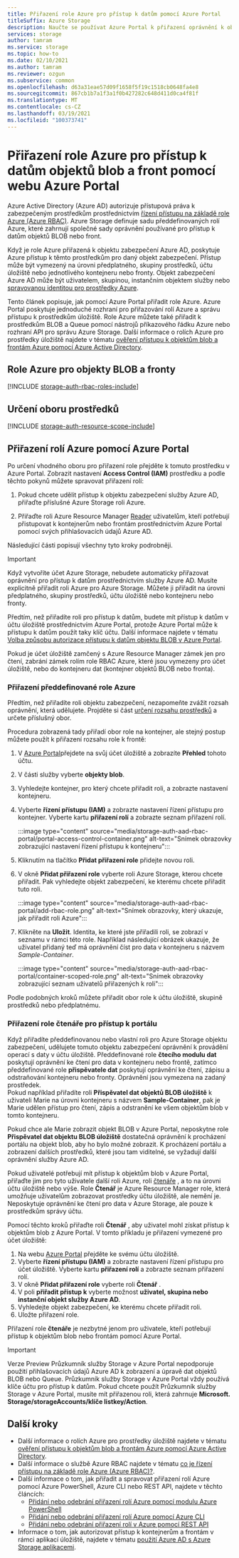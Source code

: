 ```yaml
---
title: Přiřazení role Azure pro přístup k datům pomocí Azure Portal
titleSuffix: Azure Storage
description: Naučte se používat Azure Portal k přiřazení oprávnění k objektu zabezpečení Azure Active Directory pomocí řízení přístupu na základě role Azure (Azure RBAC). Azure Storage podporuje integrované a vlastní role Azure pro ověřování prostřednictvím služby Azure AD.
services: storage
author: tamram
ms.service: storage
ms.topic: how-to
ms.date: 02/10/2021
ms.author: tamram
ms.reviewer: ozgun
ms.subservice: common
ms.openlocfilehash: d63a31eae57d09f1658f5f19c1518cb0648fa4e8
ms.sourcegitcommit: 867cb1b7a1f3a1f0b427282c648d411d0ca4f81f
ms.translationtype: MT
ms.contentlocale: cs-CZ
ms.lasthandoff: 03/19/2021
ms.locfileid: "100373741"
---
```

# <a name="use-the-azure-portal-to-assign-an-azure-role-for-access-to-blob-and-queue-data"></a>Přiřazení role Azure pro přístup k datům objektů blob a front pomocí webu Azure Portal

Azure Active Directory (Azure AD) autorizuje přístupová práva k zabezpečeným prostředkům prostřednictvím [řízení přístupu na základě role Azure (Azure RBAC)](../../role-based-access-control/overview.md). Azure Storage definuje sadu předdefinovaných rolí Azure, které zahrnují společné sady oprávnění používané pro přístup k datům objektů BLOB nebo front.

Když je role Azure přiřazená k objektu zabezpečení Azure AD, poskytuje Azure přístup k těmto prostředkům pro daný objekt zabezpečení. Přístup může být vymezený na úrovni předplatného, skupiny prostředků, účtu úložiště nebo jednotlivého kontejneru nebo fronty. Objekt zabezpečení Azure AD může být uživatelem, skupinou, instančním objektem služby nebo [spravovanou identitou pro prostředky Azure](../../active-directory/managed-identities-azure-resources/overview.md).

Tento článek popisuje, jak pomocí Azure Portal přiřadit role Azure. Azure Portal poskytuje jednoduché rozhraní pro přiřazování rolí Azure a správu přístupu k prostředkům úložiště. Role Azure můžete také přiřadit k prostředkům BLOB a Queue pomocí nástrojů příkazového řádku Azure nebo rozhraní API pro správu Azure Storage. Další informace o rolích Azure pro prostředky úložiště najdete v tématu [ověření přístupu k objektům blob a frontám Azure pomocí Azure Active Directory](storage-auth-aad.md).

## <a name="azure-roles-for-blobs-and-queues"></a>Role Azure pro objekty BLOB a fronty

[!INCLUDE [storage-auth-rbac-roles-include](../../../includes/storage-auth-rbac-roles-include.md)]

## <a name="determine-resource-scope"></a>Určení oboru prostředků

[!INCLUDE [storage-auth-resource-scope-include](../../../includes/storage-auth-resource-scope-include.md)]

## <a name="assign-azure-roles-using-the-azure-portal"></a>Přiřazení rolí Azure pomocí Azure Portal

Po určení vhodného oboru pro přiřazení role přejděte k tomuto prostředku v Azure Portal. Zobrazit nastavení **Access Control (IAM)** prostředku a podle těchto pokynů můžete spravovat přiřazení rolí:

1. Pokud chcete udělit přístup k objektu zabezpečení služby Azure AD, přiřaďte příslušné Azure Storage roli Azure.

1. Přiřaďte roli Azure Resource Manager [Reader](../../role-based-access-control/built-in-roles.md#reader) uživatelům, kteří potřebují přistupovat k kontejnerům nebo frontám prostřednictvím Azure Portal pomocí svých přihlašovacích údajů Azure AD.

Následující části popisují všechny tyto kroky podrobněji.

> [!IMPORTANT]
> Když vytvoříte účet Azure Storage, nebudete automaticky přiřazovat oprávnění pro přístup k datům prostřednictvím služby Azure AD. Musíte explicitně přiřadit roli Azure pro Azure Storage. Můžete ji přiřadit na úrovni předplatného, skupiny prostředků, účtu úložiště nebo kontejneru nebo fronty.
>
> Předtím, než přiřadíte roli pro přístup k datům, budete mít přístup k datům v účtu úložiště prostřednictvím Azure Portal, protože Azure Portal může k přístupu k datům použít taky klíč účtu. Další informace najdete v tématu [Volba způsobu autorizace přístupu k datům objektu BLOB v Azure Portal](../blobs/authorize-data-operations-portal.md).
>
> Pokud je účet úložiště zamčený s Azure Resource Manager zámek jen pro čtení, zabrání zámek rolím role RBAC Azure, které jsou vymezeny pro účet úložiště, nebo do kontejneru dat (kontejner objektů BLOB nebo fronta).

### <a name="assign-an-azure-built-in-role"></a>Přiřazení předdefinované role Azure

Předtím, než přiřadíte roli objektu zabezpečení, nezapomeňte zvážit rozsah oprávnění, která udělujete. Projděte si část [určení rozsahu prostředků](#determine-resource-scope) a určete příslušný obor.

Procedura zobrazená tady přiřadí obor role na kontejner, ale stejný postup můžete použít k přiřazení rozsahu role k frontě:

1. V [Azure Portal](https://portal.azure.com)přejdete na svůj účet úložiště a zobrazíte **Přehled** tohoto účtu.
1. V části služby vyberte **objekty blob**.
1. Vyhledejte kontejner, pro který chcete přiřadit roli, a zobrazte nastavení kontejneru.
1. Vyberte **řízení přístupu (IAM)** a zobrazte nastavení řízení přístupu pro kontejner. Vyberte kartu **přiřazení rolí** a zobrazte seznam přiřazení rolí.

    :::image type="content" source="media/storage-auth-aad-rbac-portal/portal-access-control-container.png" alt-text="Snímek obrazovky zobrazující nastavení řízení přístupu k kontejneru":::

1. Kliknutím na tlačítko **Přidat přiřazení role** přidejte novou roli.
1. V okně **Přidat přiřazení role** vyberte roli Azure Storage, kterou chcete přiřadit. Pak vyhledejte objekt zabezpečení, ke kterému chcete přiřadit tuto roli.

    :::image type="content" source="media/storage-auth-aad-rbac-portal/add-rbac-role.png" alt-text="Snímek obrazovky, který ukazuje, jak přiřadit roli Azure":::

1. Klikněte na **Uložit**. Identita, ke které jste přiřadili roli, se zobrazí v seznamu v rámci této role. Například následující obrázek ukazuje, že uživatel přidaný teď má oprávnění číst pro data v kontejneru s názvem *Sample-Container*.

    :::image type="content" source="media/storage-auth-aad-rbac-portal/container-scoped-role.png" alt-text="Snímek obrazovky zobrazující seznam uživatelů přiřazených k roli":::

Podle podobných kroků můžete přiřadit obor role k účtu úložiště, skupině prostředků nebo předplatnému.

### <a name="assign-the-reader-role-for-portal-access"></a>Přiřazení role čtenáře pro přístup k portálu

Když přiřadíte předdefinovanou nebo vlastní roli pro Azure Storage objektu zabezpečení, udělujete tomuto objektu zabezpečení oprávnění k provádění operací s daty v účtu úložiště. Předdefinované role **čtecího modulu dat** poskytují oprávnění ke čtení pro data v kontejneru nebo frontě, zatímco předdefinované role **přispěvatele dat** poskytují oprávnění ke čtení, zápisu a odstraňování kontejneru nebo fronty. Oprávnění jsou vymezena na zadaný prostředek.  
Pokud například přiřadíte roli **Přispěvatel dat objektů BLOB úložiště** k uživateli Marie na úrovni kontejneru s názvem **Sample-Container**, pak je Marie udělen přístup pro čtení, zápis a odstranění ke všem objektům blob v tomto kontejneru.

Pokud chce ale Marie zobrazit objekt BLOB v Azure Portal, neposkytne role **Přispěvatel dat objektu BLOB úložiště** dostatečná oprávnění k procházení portálu na objekt blob, aby ho bylo možné zobrazit. K procházení portálu a zobrazení dalších prostředků, které jsou tam viditelné, se vyžadují další oprávnění služby Azure AD.

Pokud uživatelé potřebují mít přístup k objektům blob v Azure Portal, přiřaďte jim pro tyto uživatele další roli Azure, roli [čtenáře](../../role-based-access-control/built-in-roles.md#reader) , a to na úrovni účtu úložiště nebo výše. Role **Čtenář** je Azure Resource Manager role, která umožňuje uživatelům zobrazovat prostředky účtu úložiště, ale nemění je. Neposkytuje oprávnění ke čtení pro data v Azure Storage, ale pouze k prostředkům správy účtu.

Pomocí těchto kroků přiřaďte roli **Čtenář** , aby uživatel mohl získat přístup k objektům blob z Azure Portal. V tomto příkladu je přiřazení vymezené pro účet úložiště:

1. Na webu [Azure Portal](https://portal.azure.com) přejděte ke svému účtu úložiště.
1. Vyberte **řízení přístupu (IAM)** a zobrazte nastavení řízení přístupu pro účet úložiště. Vyberte kartu **přiřazení rolí** a zobrazte seznam přiřazení rolí.
1. V okně **Přidat přiřazení role** vyberte roli **Čtenář** . 
1. V poli **přiřadit přístup k** vyberte možnost **uživatel, skupina nebo instanční objekt služby Azure AD**.
1. Vyhledejte objekt zabezpečení, ke kterému chcete přiřadit roli.
1. Uložte přiřazení role.

Přiřazení role **čtenáře** je nezbytné jenom pro uživatele, kteří potřebují přístup k objektům blob nebo frontám pomocí Azure Portal.

> [!IMPORTANT]
> Verze Preview Průzkumník služby Storage v Azure Portal nepodporuje použití přihlašovacích údajů Azure AD k zobrazení a úpravě dat objektů BLOB nebo Queue. Průzkumník služby Storage v Azure Portal vždy používá klíče účtu pro přístup k datům. Pokud chcete použít Průzkumník služby Storage v Azure Portal, musíte mít přiřazenou roli, která zahrnuje **Microsoft. Storage/storageAccounts/klíče listkey/Action**.

## <a name="next-steps"></a>Další kroky

- Další informace o rolích Azure pro prostředky úložiště najdete v tématu [ověření přístupu k objektům blob a frontám Azure pomocí Azure Active Directory](storage-auth-aad.md). 
- Další informace o službě Azure RBAC najdete v tématu [co je řízení přístupu na základě role Azure (Azure RBAC)?](../../role-based-access-control/overview.md).
- Další informace o tom, jak přiřadit a spravovat přiřazení rolí Azure pomocí Azure PowerShell, Azure CLI nebo REST API, najdete v těchto článcích:
    - [Přidání nebo odebrání přiřazení rolí Azure pomocí modulu Azure PowerShell](../../role-based-access-control/role-assignments-powershell.md)
    - [Přidání nebo odebrání přiřazení rolí Azure pomocí Azure CLI](../../role-based-access-control/role-assignments-cli.md)
    - [Přidání nebo odebrání přiřazení rolí v Azure pomocí REST API](../../role-based-access-control/role-assignments-rest.md)
- Informace o tom, jak autorizovat přístup k kontejnerům a frontám v rámci aplikací úložiště, najdete v tématu [použití Azure AD s Azure Storage aplikacemi](storage-auth-aad-app.md).
